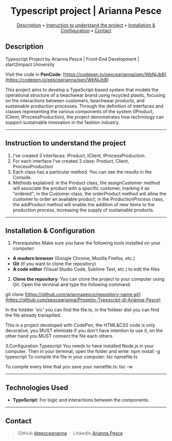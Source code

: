 <div align='center'>
        <h1>Typescript project | Arianna Pesce</h1>   
</div>

<div align='center'>
<p>
  <a href="#description">Description</a> •
  <a href="#Instruction-to-understand-the-project">Instruction to understand the project</a> •
  <a href="#installation-&-Configuration">Installation & Configuration</a> •
  <a href="#contact">Contact</a>
</p>
</div>

## Description  

Typescript Project by Arianna Pesce | Front-End Development | start2impact University

Visit the code in **PenCode**: [https://codepen.io/pescearianna/pen/WbNjJbB](https://codepen.io/pescearianna/pen/WbNjJbB)

This project aims to develop a TypeScript-based system that models the operational structure of a beachwear brand using recycled plastic, focusing on the interactions between customers, beachwear products, and sustainable production processes.
Through the definition of interfaces and classes representing the various components of the system (IProduct, IClient, IProcessProduction), the project demonstrates how technology can support sustainable innovation in the fashion industry.

---  

## Instruction to understand the project 

1. I've created 3 interfaces: IProduct, IClient, IProcessProduction.
2. For each interface I've created 3 class: Product, Client, ProcessProduction
3. Each class has a particular method. You can see the results in the Console. 
4. Methods explained: in the Product class, the assignCustomer method will associate the product with a specific customer, marking it as "ordered"; in the Customer class, the orderProduct method will allow the customer to order an available product; in the ProductionProcess class, the addProduct method will enable the addition of new items to the production process, increasing the supply of sustainable products. 

---

## Installation & Configuration

1. Prerequisites
  Make sure you have the following tools installed on your computer:

  - **A modern browser** (Google Chrome, Mozilla Firefox, etc.)
  - **Git** (if you want to clone the repository)
  - **A code editor** (Visual Studio Code, Sublime Text, etc.) to edit the files

2. **Clone the repository**:
  You can clone the project to your computer using Git. Open the terminal and type the following command:

  git clone [https://github.com/ariannapesce/repository-name.git](https://github.com/pescearianna/Progetto-Typescript-di-Arianna-Pesce)

In the foldder 'src' you can find the file.ts, in the foldeer dist you can find the file already transpilled.

This is a project developed with CodePen, the HTML&CSS code is only decorative, you MUST eliminate if you don't have intention to use it, on the other hand you MUST connect the file each others.

3.Configuration Typescript
 You needs to have installed Node.js in your computer. Then in your terminal, open the folder and write: npm install -g typescript
 To compile the file in your computer: tsc namefile.ts

 To compile every time that you save your namefile.ts: tsc -w

---  

## Technologies Used  
 
- **TypeScript**: For logic and interactions between the components.  

---  

## Contact

> GitHub [@pescearianna](https://github.com/pescearianna) &nbsp;&middot;&nbsp;
> LinkedIn [Arianna Pesce](https://www.linkedin.com/in/ariannapesce/)
